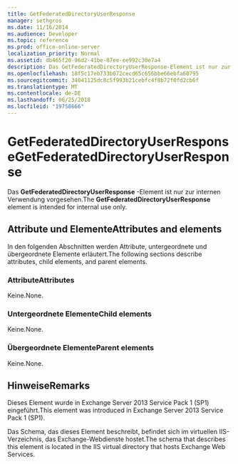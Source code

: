 ```yaml
---
title: GetFederatedDirectoryUserResponse
manager: sethgros
ms.date: 11/16/2014
ms.audience: Developer
ms.topic: reference
ms.prod: office-online-server
localization_priority: Normal
ms.assetid: db465f20-96d2-41be-87ee-ee992c30e7a4
description: Das GetFederatedDirectoryUserResponse-Element ist nur zur internen Verwendung vorgesehen.
ms.openlocfilehash: 18f5c17eb733b072cecd65c656bbe66ebfa60795
ms.sourcegitcommit: 34041125dc8c5f993b21cebfc4f8b72f0fd2cb6f
ms.translationtype: MT
ms.contentlocale: de-DE
ms.lasthandoff: 06/25/2018
ms.locfileid: "19758666"
---
```

# <a name="getfederateddirectoryuserresponse"></a><span data-ttu-id="29208-103">GetFederatedDirectoryUserResponse</span><span class="sxs-lookup"><span data-stu-id="29208-103">GetFederatedDirectoryUserResponse</span></span>

<span data-ttu-id="29208-104">Das **GetFederatedDirectoryUserResponse** -Element ist nur zur internen Verwendung vorgesehen.</span><span class="sxs-lookup"><span data-stu-id="29208-104">The **GetFederatedDirectoryUserResponse** element is intended for internal use only.</span></span> 

## <a name="attributes-and-elements"></a><span data-ttu-id="29208-105">Attribute und Elemente</span><span class="sxs-lookup"><span data-stu-id="29208-105">Attributes and elements</span></span>

<span data-ttu-id="29208-106">In den folgenden Abschnitten werden Attribute, untergeordnete und übergeordnete Elemente erläutert.</span><span class="sxs-lookup"><span data-stu-id="29208-106">The following sections describe attributes, child elements, and parent elements.</span></span>
  
### <a name="attributes"></a><span data-ttu-id="29208-107">Attribute</span><span class="sxs-lookup"><span data-stu-id="29208-107">Attributes</span></span>

<span data-ttu-id="29208-108">Keine.</span><span class="sxs-lookup"><span data-stu-id="29208-108">None.</span></span>
  
### <a name="child-elements"></a><span data-ttu-id="29208-109">Untergeordnete Elemente</span><span class="sxs-lookup"><span data-stu-id="29208-109">Child elements</span></span>

<span data-ttu-id="29208-110">Keine.</span><span class="sxs-lookup"><span data-stu-id="29208-110">None.</span></span>
  
### <a name="parent-elements"></a><span data-ttu-id="29208-111">Übergeordnete Elemente</span><span class="sxs-lookup"><span data-stu-id="29208-111">Parent elements</span></span>

<span data-ttu-id="29208-112">Keine.</span><span class="sxs-lookup"><span data-stu-id="29208-112">None.</span></span>
  
## <a name="remarks"></a><span data-ttu-id="29208-113">Hinweise</span><span class="sxs-lookup"><span data-stu-id="29208-113">Remarks</span></span>

<span data-ttu-id="29208-114">Dieses Element wurde in Exchange Server 2013 Service Pack 1 (SP1) eingeführt.</span><span class="sxs-lookup"><span data-stu-id="29208-114">This element was introduced in Exchange Server 2013 Service Pack 1 (SP1).</span></span>
  
<span data-ttu-id="29208-115">Das Schema, das dieses Element beschreibt, befindet sich im virtuellen IIS-Verzeichnis, das Exchange-Webdienste hostet.</span><span class="sxs-lookup"><span data-stu-id="29208-115">The schema that describes this element is located in the IIS virtual directory that hosts Exchange Web Services.</span></span>
  

